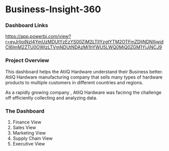 # Business-Insight-360

### Dashboard Links
https://app.powerbi.com/view?r=eyJrIjoiNzI4YmUzMDUtYzEzYS00ZjM2LTllYzgtYTM2OTFmZDljNDNlIiwidCI6ImM2ZTU0OWIzLTVmNDUtNDAzMi1hYWU5LWQ0MjQ0ZGM1YjJjNCJ9

### Project Overview

This dashboard helps the AtilQ Hardware understand their Business better. AtliQ Hardware manufacturing company that sells many types of hardware 
products to multiple customers in different countries and regions.

As a rapidly growing company , AtliQ Hardware was facinng the challenge off efficiently collecting and analyzing data.


### The Dashboard 

1) Finance View
2) Sales View
3) Marketing View
4) Supply Chain View
5) Executive View
